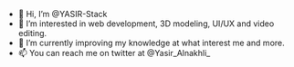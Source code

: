 - 👋 Hi, I’m @YASIR-Stack
- 👀 I’m interested in web development, 3D modeling, UI/UX and video editing.
- 🌱 I’m currently improving my knowledge at what interest me and more.
- 📫 You can reach me on twitter at @Yasir_Alnakhli_

<!---
YASIR-Stack/YASIR-Stack is a ✨ special ✨ repository because its `README.md` (this file) appears on your GitHub profile.
You can click the Preview link to take a look at your changes.
--->
